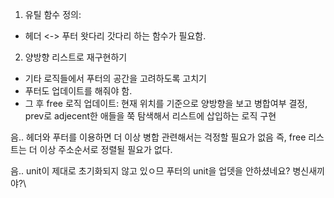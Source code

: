 1. 유틸 함수 정의:

- 헤더 <-> 푸터 왓다리 갓다리 하는 함수가 필요함.

2. 양방향 리스트로 재구현하기

- 기타 로직들에서 푸터의 공간을 고려하도록 고치기
- 푸터도 업데이트를 해줘야 함.
- 그 후 free 로직 업데이트: 현재 위치를 기준으로 양방향을 보고 병합여부 결정,
  prev로 adjecent한 애들을 쭉 탐색해서 리스트에 삽입하는 로직 구현

음.. 헤더와 푸터를 이용하면 더 이상 병합 관련해서는 걱정할 필요가 없음
즉, free 리스트는 더 이상 주소순서로 정렬될 필요가 없다.

음.. unit이 제대로 초기화되지 않고 있ㅇ므
푸터의 unit을 업뎃을 안하셨네요? 병신새끼야?\
